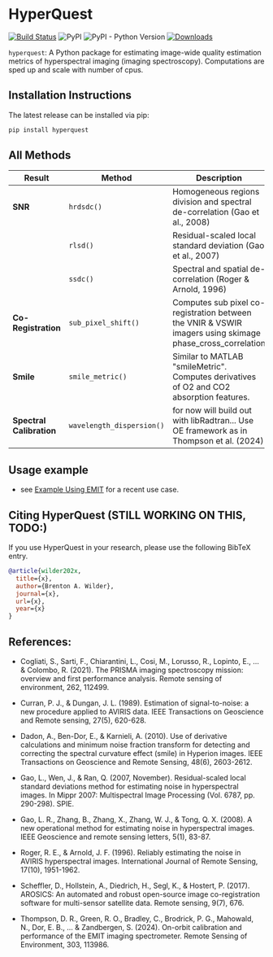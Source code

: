 # HyperQuest

[![Build Status](https://github.com/brentwilder/hyperquest/actions/workflows/pytest.yml/badge.svg)](https://github.com/brentwilder/hyperquest/actions/workflows/pytest.yml)
![PyPI](https://img.shields.io/pypi/v/hyperquest)
![PyPI - Python Version](https://img.shields.io/pypi/pyversions/hyperquest)
[![Downloads](https://pepy.tech/badge/hyperquest)](https://pepy.tech/project/hyperquest)


`hyperquest`: A Python package for estimating image-wide quality estimation metrics of hyperspectral imaging (imaging spectroscopy). Computations are sped up and scale with number of cpus.


## Installation Instructions

The latest release can be installed via pip:

```bash
pip install hyperquest
```


## All Methods

| **Result**               | **Method**                 | **Description**                                                                                                |
|--------------------------|----------------------------|----------------------------------------------------------------------------------------------------------------|
| **SNR**                  | `hrdsdc()`                 | Homogeneous regions division and spectral de-correlation (Gao et al., 2008)                                    |
|                          | `rlsd()`                   | Residual-scaled local standard deviation (Gao et al., 2007)                                                    |
|                          | `ssdc()`                   | Spectral and spatial de-correlation (Roger & Arnold, 1996)                                                     |
| **Co-Registration**      | `sub_pixel_shift()`        | Computes sub pixel co-registration between the VNIR & VSWIR imagers using skimage phase_cross_correlation      |
| **Smile**                | `smile_metric()`           | Similar to MATLAB "smileMetric". Computes derivatives of O2 and CO2 absorption features.                       |
| **Spectral Calibration** | `wavelength_dispersion()`  | for now will build out with libRadtran... Use OE framework as in Thompson et al. (2024)                        |




## Usage example

- see [Example Using EMIT](tutorials/example_using_EMIT.ipynb) for a recent use case.



## Citing HyperQuest (STILL WORKING ON THIS, TODO:)

If you use HyperQuest in your research, please use the following BibTeX entry.

```bibtex
@article{wilder202x,
  title={x},
  author={Brenton A. Wilder},
  journal={x},
  url={x},
  year={x}
}
```


## References:

- Cogliati, S., Sarti, F., Chiarantini, L., Cosi, M., Lorusso, R., Lopinto, E., ... & Colombo, R. (2021). The PRISMA imaging spectroscopy mission: overview and first performance analysis. Remote sensing of environment, 262, 112499.

- Curran, P. J., & Dungan, J. L. (1989). Estimation of signal-to-noise: a new procedure applied to AVIRIS data. IEEE Transactions on Geoscience and Remote sensing, 27(5), 620-628.

- Dadon, A., Ben-Dor, E., & Karnieli, A. (2010). Use of derivative calculations and minimum noise fraction transform for detecting and correcting the spectral curvature effect (smile) in Hyperion images. IEEE Transactions on Geoscience and Remote Sensing, 48(6), 2603-2612.

- Gao, L., Wen, J., & Ran, Q. (2007, November). Residual-scaled local standard deviations method for estimating noise in hyperspectral images. In Mippr 2007: Multispectral Image Processing (Vol. 6787, pp. 290-298). SPIE.

- Gao, L. R., Zhang, B., Zhang, X., Zhang, W. J., & Tong, Q. X. (2008). A new operational method for estimating noise in hyperspectral images. IEEE Geoscience and remote sensing letters, 5(1), 83-87.

- Roger, R. E., & Arnold, J. F. (1996). Reliably estimating the noise in AVIRIS hyperspectral images. International Journal of Remote Sensing, 17(10), 1951-1962.

- Scheffler, D., Hollstein, A., Diedrich, H., Segl, K., & Hostert, P. (2017). AROSICS: An automated and robust open-source image co-registration software for multi-sensor satellite data. Remote sensing, 9(7), 676.

- Thompson, D. R., Green, R. O., Bradley, C., Brodrick, P. G., Mahowald, N., Dor, E. B., ... & Zandbergen, S. (2024). On-orbit calibration and performance of the EMIT imaging spectrometer. Remote Sensing of Environment, 303, 113986.

